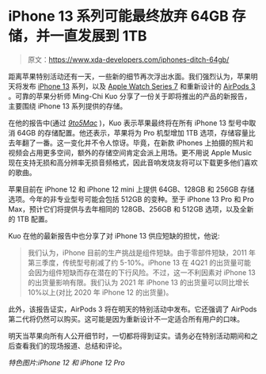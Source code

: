 # iPhone 13 系列可能最终放弃 64GB 存储，并一直发展到 1TB

> 原文：<https://www.xda-developers.com/iphones-ditch-64gb/>

距离苹果特别活动还有一天，一些新的细节再次浮出水面。我们强烈认为，苹果明天将发布 [iPhone 13](https://www.xda-developers.com/iphone-13/) 系列，以及 [Apple Watch Series 7](https://www.xda-developers.com/apple-watch-7/) 和重新设计的 [AirPods 3](https://www.xda-developers.com/apple-airpods-3/) 。可靠的苹果分析师 Ming-Chi Kuo 分享了一份关于即将推出的产品的新报告，主要围绕 iPhone 13 系列提供的存储。

在他的报告中(通过 *[9to5Mac](https://9to5mac.com/2021/09/12/kuo-iphone-13-to-drop-64gb-storage-size-pro-models-to-offer-1tb-option/)* )，Kuo 表示苹果最终将在所有 iPhone 13 型号中取消 64GB 的存储配置。他还表示，苹果将为 Pro 机型增加 1TB 选项，存储容量比去年翻了一番。这一变化并不令人惊讶。毕竟，在新款 iPhones 上拍摄的照片和视频会占用更多空间，额外的存储空间肯定会派上用场。更不用说 Apple Music 现在支持无损和高分辨率无损音频格式，因此音响发烧友将可以下载更多他们喜欢的歌曲。

苹果目前在 iPhone 12 和 iPhone 12 mini 上提供 64GB、128GB 和 256GB 存储选项。今年的非专业型号可能会包括 512GB 的变种。至于 iPhone 13 Pro 和 Pro Max，预计它们将提供与去年相同的 128GB、256GB 和 512GB 选项，以及全新的 1TB 配置。

Kuo 在他的最新报告中也分享了对 iPhone 13 供应短缺的担忧，他说:

> 我们认为，iPhone 目前的生产挑战是组件短缺。由于零部件短缺，2011 年第三季度，传统型号削减了约 5-10%。iPhone 13 在 4Q21 的出货量可能会因为组件短缺而存在潜在的下行风险。不过，这一不利因素对 iPhone 13 的出货量影响有限。我们认为 2021 年 iPhone 13 的出货量可以同比增长 10%以上(对比 2020 年 iPhone 12 的出货量)。

此外，该报告证实，AirPods 3 将在明天的特别活动中发布。它还强调了 AirPods 第二代将仍然可以购买。这可能是因为重新设计不一定适合所有用户的口味。

明天当苹果向所有人公开细节时，一切都将得到证实。请务必在特别活动期间和之后查看我们的现场报道、总结和评论。

*特色图片:iPhone 12 和 iPhone 12 Pro*